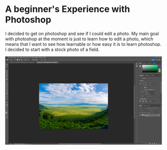 # A beginner's Experience with Photoshop

I decided to get on photoshop and see if I could edit a photo. My main goal with photoshop at the moment is just to learn how to edit a photo, which means that I want to see how learnable or how easy it is to learn photoshop. I decided to start with a stock photo of a field. 

![InitialPhoto](/assets/InitialPhoto.png)



